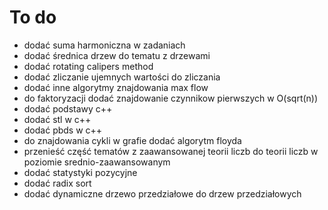 # To do

- dodać suma harmoniczna w zadaniach
- dodać średnica drzew do tematu z drzewami
- dodać rotating calipers method
- dodać zliczanie ujemnych wartości do zliczania
- dodać inne algorytmy znajdowania max flow
- do faktoryzacji dodać znajdowanie czynnikow pierwszych w O(sqrt(n))
- dodać podstawy c++
- dodać stl w c++
- dodać pbds w c++
- do znajdowania cykli w grafie dodać algorytm floyda
- przenieść część tematów z zaawansowanej teorii liczb do teorii liczb w poziomie srednio-zaawansowanym
- dodać statystyki pozycyjne
- dodać radix sort
- dodać dynamiczne drzewo przedziałowe do drzew przedziałowych
